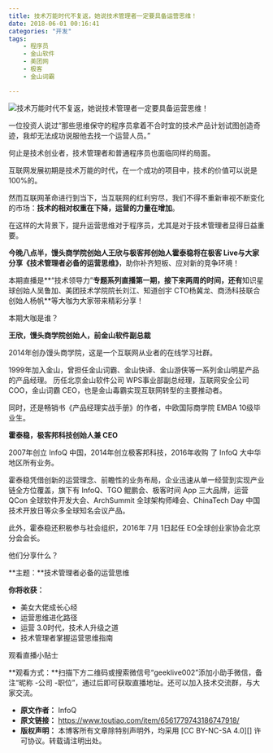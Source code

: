 ```yaml
---
title: 技术万能时代不复返，她说技术管理者一定要具备运营思维！
date: 2018-06-01 00:16:41
categories: "开发"
tags:
	- 程序员
	- 金山软件
	- 美团网
	- 极客
	- 金山词霸

---
```


![技术万能时代不复返，她说技术管理者一定要具备运营思维！][26ZY-AFNY-IUEY.jpg]

一位投资人说过“那些思维保守的程序员拿着不合时宜的技术产品计划试图创造奇迹，我却无法成功说服他去找一个运营人员。”

何止是技术创业者，技术管理者和普通程序员也面临同样的局面。

互联网发展初期是技术万能的时代，在一个成功的项目中，技术的价值可以说是 100%的。

然而互联网革命进行到当下，当互联网的红利穷尽，我们不得不重新审视不断变化的市场：**技术的相对权重在下降，运营的力量在增加**。

在这样的大背景下，提升运营思维对于程序员，尤其是对于技术管理者显得日益重要。

**今晚八点半，馒头商学院创始人王欣与极客邦创始人霍泰稳将在极客 Live与大家分享《技术管理者必备的运营思维》**，助你补齐短板、应对新的竞争环境！

本期直播是**“技术领导力”**专题系列直播第一期，接下来两周的时间，还有**知识星球创始人吴鲁加、美团技术学院院长刘江、知道创宇 CTO杨冀龙、商汤科技联合创始人杨帆**等大咖为大家带来精彩分享！

本期大咖是谁？

**王欣，馒头商学院创始人，前金山软件副总裁**

2014年创办馒头商学院，这是一个互联网从业者的在线学习社群。

1999年加入金山，曾担任金山词霸、金山快译、金山游侠等一系列金山明星产品的产品经理。 历任北京金山软件公司 WPS事业部副总经理，互联网安全公司 COO，金山词霸 CEO，也是金山毒霸实现互联网转型的主要推动者。

同时，还是畅销书《产品经理实战手册》的作者，中欧国际商学院 EMBA 10级毕业生。

**霍泰稳，极客邦科技创始人兼 CEO**

2007年创立 InfoQ 中国，2014年创立极客邦科技，2016年收购 了 InfoQ 大中华地区所有业务。

霍泰稳凭借创新的运营理念、前瞻性的业务布局，企业迅速从单一经营到实现产业链全方位覆盖，旗下有 InfoQ、TGO 鲲鹏会、极客时间 App 三大品牌，运营 QCon 全球软件开发大会、ArchSummit 全球架构师峰会、ChinaTech Day 中国技术开放日等众多全球知名会议产品。

此外，霍泰稳还积极参与社会组织，2016年 7月 1日起任 EO全球创业家协会北京分会会长。

他们分享什么？

**主题：**技术管理者必备的运营思维

**你将收获：**

 *  美女大佬成长心经
 *  运营思维进化路径
 *  运营 3.0时代，技术人升级之道
 *  技术管理者掌握运营思维指南

观看直播小贴士

**观看方式：**扫描下方二维码或搜索微信号“geeklive002”添加小助手微信，备注“昵称 -公司 -职位”，通过后即可获取直播地址。还可以加入技术交流群，与大家交流。


[26ZY-AFNY-IUEY.jpg]: /pro/os/crawler/26ZY-AFNY-IUEY.jpg
 *  **原文作者：** InfoQ
 *  **原文链接：** https://www.toutiao.com/item/6561779743186747918/
 *  **版权声明：** 本博客所有文章除特别声明外，均采用 [CC BY-NC-SA 4.0][] 许可协议。转载请注明出处。
